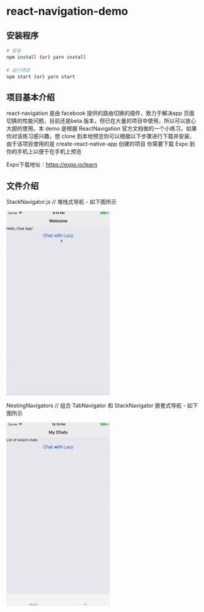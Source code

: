 # react-navigation-demo

## 安装程序
``` bash
# 安装
npm install (or) yarn install

# 运行项目
npm start (or) yarn start
```
## 项目基本介绍
react-navigation 是由 facebook 提供的路由切换的插件，致力于解决app 页面切换的性能问题，目前还是beta 版本，但已在大量的项目中使用，所以可以放心大胆的使用，本 demo 是根据 ReactNavigation 官方文档做的一个小练习，如果你对该练习感兴趣，想 clone 到本地预览你可以根据以下步骤进行下载并安装，由于该项目使用的是 create-react-native-app 创建的项目 你需要下载 Expo 到你的手机上以便于在手机上预览

Expo下载地址：https://expo.io/learn

## 文件介绍
StackNavigator.js // 堆栈式导航 - 如下图所示  

![first-navigation-iphone](https://raw.githubusercontent.com/Sawyer-china/react-navigation-demo/master/first-navigation-iphone.png)

NestingNavigators // 组合 TabNavigator 和 StackNavigator 嵌套式导航 - 如下图所示  

![nested-iphone](https://raw.githubusercontent.com/Sawyer-china/react-navigation-demo/master/nested-iphone.png)
